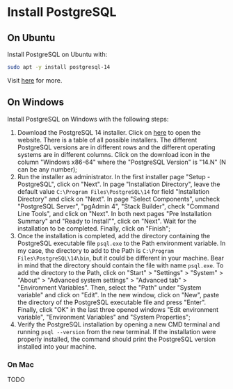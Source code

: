 
# Install PostgreSQL

## On Ubuntu

Install PostgreSQL on Ubuntu with:
```bash
sudo apt -y install postgresql-14
```
Visit [here](https://www.postgresql.org/download/linux/ubuntu) for more.

## On Windows

Install PostgreSQL on Windows with the following steps:

1. Download the PostgreSQL 14 installer. Click on
   [here](https://www.enterprisedb.com/downloads/postgres-postgresql-downloads) to open the website. There is a table of
   all possible installers. The different PostgreSQL versions are in different rows and the different operating
   systems are in different columns. Click on the download icon in the column "Windows x86-64" where the "PostgreSQL
   Version" is "14.N" (N can be any number);
2. Run the installer as administrator. In the first installer page "Setup - PostgreSQL", click on "Next". In page
   "Installation Directory", leave the default value `C:\Program Files\PostgreSQL\14` for field "Installation Directory"
   and click on "Next". In page "Select Components", uncheck "PostgreSQL Server", "pgAdmin 4", "Stack Builder", check
   "Command Line Tools", and click on "Next". In both next pages "Pre Installation Summary" and "Ready to Install"",
   click on "Next". Wait for the installation to be completed. Finally, click on "Finish";
3. Once the installation is completed, add the directory containing the PostgreSQL executable file `psql.exe` to the
   Path environment variable. In my case, the directory to add to the Path is `C:\Program Files\PostgreSQL\14\bin`, but
   it could be different in your machine. Bear in mind that the directory should contain the file with name `psql.exe`.
   To add the directory to the Path, click on "Start" > "Settings" > "System" > "About" > "Advanced system settings" >
   "Advanced tab" > "Environment Variables". Then, select the "Path" under "System variable" and click on "Edit". In the
   new window, click on "New", paste the directory of the PostgreSQL executable file and press "Enter". Finally, click
   "OK" in the last three opened windows "Edit environment variable", "Environment Variables" and "System Properties";
4. Verify the PostgreSQL installation by opening a new CMD terminal and running `psql --version` from the new terminal.
   If the installation were properly installed, the command should print the PostgreSQL version installed into your
   machine.

### On Mac
TODO
